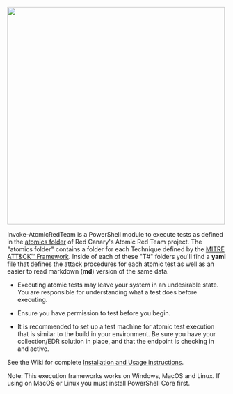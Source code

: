 <p><img src="https://redcanary.com/wp-content/uploads/2023/05/Primary_Invoke-Atomic_Logo.png" width="500px" /></p>

Invoke-AtomicRedTeam is a PowerShell module to execute tests as defined in the [atomics folder](https://github.com/redcanaryco/atomic-red-team/tree/master/atomics) of Red Canary's Atomic Red Team project. The "atomics folder" contains a folder for each Technique defined by the [MITRE ATT&CK™ Framework](https://attack.mitre.org/matrices/enterprise/). Inside of each of these "T#" folders you'll find a **yaml** file that defines the attack procedures for each atomic test as well as an easier to read markdown (**md**) version of the same data.

* Executing atomic tests may leave your system in an undesirable state. You are responsible for understanding what a test does before executing.

* Ensure you have permission to test before you begin.

* It is recommended to set up a test machine for atomic test execution that is similar to the build in your environment. Be sure you have your collection/EDR solution in place, and that the endpoint is checking in and active.

See the Wiki for complete [Installation and Usage instructions](https://github.com/redcanaryco/invoke-atomicredteam/wiki).

Note: This execution frameworks works on Windows, MacOS and Linux. If using on MacOS or Linux you must install PowerShell Core first.

